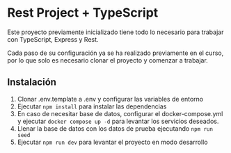 # Rest Project + TypeScript

Este proyecto previamente inicializado tiene todo lo necesario para trabajar con TypeScript, Express y Rest.

Cada paso de su configuración ya se ha realizado previamente en el curso, por lo que solo es necesario clonar el proyecto y comenzar a trabajar.

## Instalación

1. Clonar .env.template a .env y configurar las variables de entorno
2. Ejecutar `npm install` para instalar las dependencias
3. En caso de necesitar base de datos, configurar el docker-compose.yml y ejecutar `docker compose up -d` para levantar los servicios deseados.
4. Llenar la base de datos con los datos de prueba ejecutando `npm run seed`
5. Ejecutar `npm run dev` para levantar el proyecto en modo desarrollo
